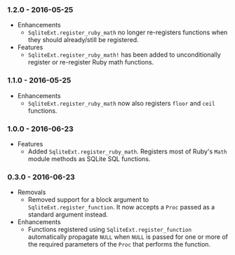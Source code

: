 ### 1.2.0 - 2016-05-25
* Enhancements
  * `SqliteExt.register_ruby_math` no longer re-registers functions when
    they should already/still be registered.
* Features
  * `SqliteExt.register_ruby_math!` has been added to unconditionally
    register or re-register Ruby math functions.

### 1.1.0 - 2016-05-25
* Enhancements
  * `SqliteExt.register_ruby_math` now also registers `floor` and `ceil`
    functions.

### 1.0.0 - 2016-06-23
* Features
  * Added `SqliteExt.register_ruby_math`. Registers most of Ruby's `Math`
    module methods as SQLite SQL functions.

### 0.3.0 - 2016-06-23
* Removals
  * Removed support for a block argument to `SqliteExt.register_function`.
    It now accepts a `Proc` passed as a standard argument instead.
* Enhancements
  * Functions registered using `SqliteExt.register_function` automatically
    propagate `NULL` when `NULL` is passed for one or more of the required
    parameters of the `Proc` that performs the function.
